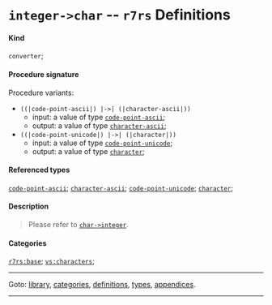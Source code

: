 

<a id='definition__r7rs__integer-_3e_char'></a>

# `integer->char` -- `r7rs` Definitions


#### Kind

`converter`;


#### Procedure signature

Procedure variants:
 * `((|code-point-ascii|) |->| (|character-ascii|))`
   * input: a value of type [`code-point-ascii`](../../r7rs/types/code-point-ascii.md#type__r7rs__code-point-ascii);
   * output: a value of type [`character-ascii`](../../r7rs/types/character-ascii.md#type__r7rs__character-ascii);
 * `((|code-point-unicode|) |->| (|character|))`
   * input: a value of type [`code-point-unicode`](../../r7rs/types/code-point-unicode.md#type__r7rs__code-point-unicode);
   * output: a value of type [`character`](../../r7rs/types/character.md#type__r7rs__character);


#### Referenced types

[`code-point-ascii`](../../r7rs/types/code-point-ascii.md#type__r7rs__code-point-ascii);
[`character-ascii`](../../r7rs/types/character-ascii.md#type__r7rs__character-ascii);
[`code-point-unicode`](../../r7rs/types/code-point-unicode.md#type__r7rs__code-point-unicode);
[`character`](../../r7rs/types/character.md#type__r7rs__character);


#### Description

> Please refer to [`char->integer`](../../r7rs/definitions/char-_3e_integer.md#definition__r7rs__char-_3e_integer).


#### Categories

[`r7rs:base`](../../r7rs/categories/r7rs_3a_base.md#category__r7rs__r7rs_3a_base);
[`vs:characters`](../../r7rs/categories/vs_3a_characters.md#category__r7rs__vs_3a_characters);

----

Goto: [library](../../r7rs/_index.md#library__r7rs), [categories](../../r7rs/categories/_index.md#toc__r7rs__categories), [definitions](../../r7rs/definitions/_index.md#toc__r7rs__definitions), [types](../../r7rs/types/_index.md#toc__r7rs__types), [appendices](../../r7rs/appendices/_index.md#toc__r7rs__appendices).

----

